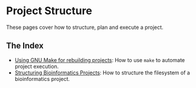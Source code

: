 # Project Structure

These pages cover how to structure, plan and execute a project.

## The Index
- [Using GNU Make for rebuilding projects](/handbook/project_structure/using_make.md): How to use `make` to automate project execution.
- [Structuring Bioinformatics Projects](/handbook/project_structure/structuring_a_project.md): How to structure the filesystem of a bioinformatics project.
